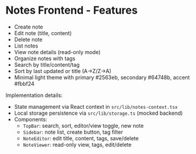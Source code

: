 # Notes Frontend - Features

- Create note
- Edit note (title, content)
- Delete note
- List notes
- View note details (read-only mode)
- Organize notes with tags
- Search by title/content/tag
- Sort by last updated or title (A→Z/Z→A)
- Minimal light theme with primary #2563eb, secondary #64748b, accent #fbbf24

Implementation details:
- State management via React context in `src/lib/notes-context.tsx`
- Local storage persistence via `src/lib/storage.ts` (mocked backend)
- Components:
  - `TopBar`: search, sort, editor/view toggle, new note
  - `Sidebar`: note list, create button, tag filter
  - `NoteEditor`: edit title, content, tags, save/delete
  - `NoteViewer`: read-only view, tags, edit/delete
